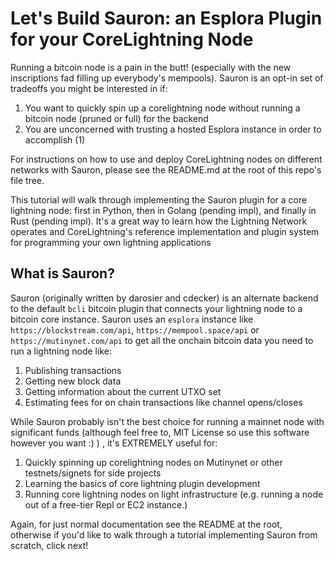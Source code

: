 # Let's Build Sauron: an Esplora Plugin for your CoreLightning Node

Running a bitcoin node is a pain in the butt! (especially with the new inscriptions fad filling up everybody's mempools). Sauron is an opt-in set of tradeoffs you might be interested in if:

1. You want to quickly spin up a corelightning node without running a bitcoin node (pruned or full) for the backend
2. You are unconcerned with trusting a hosted Esplora instance in order to accomplish (1)

For instructions on how to use and deploy CoreLightning nodes on different networks with Sauron, please see the README.md at the root of this repo's file tree.

This tutorial will walk through implementing the Sauron plugin for a core lightning node: first in Python, then in Golang (pending impl), and finally in Rust (pending impl). It's a great way to learn how the Lightning Network operates and CoreLightning's reference implementation and plugin system for programming your own lightning applications

## What is Sauron?

Sauron (originally written by darosier and cdecker) is an alternate backend to the default `bcli` bitcoin plugin that connects your lightning node to a bitcoin core instance. Sauron uses an `esplora` instance like `https://blockstream.com/api`, `https://mempool.space/api` or `https://mutinynet.com/api` to get all the onchain bitcoin data you need to run a lightning node like:

1. Publishing transactions
2. Getting new block data
3. Getting information about the current UTXO set
4. Estimating fees for on chain transactions like channel opens/closes

While Sauron probably isn't the best choice for running a mainnet node with significant funds (although feel free to, MIT License so use this software however you want :) ) , it's EXTREMELY useful for:

1. Quickly spinning up corelightning nodes on Mutinynet or other testnets/signets for side projects
2. Learning the basics of core lightning plugin development
3. Running core lightning nodes on light infrastructure (e.g. running a node out of a free-tier Repl or EC2 instance.)

Again, for just normal documentation see the README at the root, otherwise if you'd like to walk through a tutorial implementing Sauron from scratch, click next!